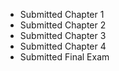 - Submitted Chapter 1
- Submitted Chapter 2
- Submitted Chapter 3
- Submitted Chapter 4
- Submitted Final Exam
